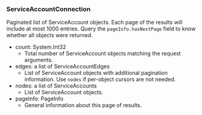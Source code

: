### ServiceAccountConnection
Paginated list of ServiceAccount objects. Each page of the results will include at most 1000 entries. Query the `pageInfo.hasNextPage` field to know whether all objects were returned.

- count: System.Int32
  - Total number of ServiceAccount objects matching the request arguments.
- edges: a list of ServiceAccountEdges
  - List of ServiceAccount objects with additional pagination information. Use `nodes` if per-object cursors are not needed.
- nodes: a list of ServiceAccounts
  - List of ServiceAccount objects.
- pageInfo: PageInfo
  - General information about this page of results.
